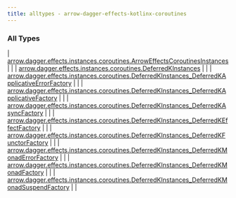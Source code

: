 ```yaml
---
title: alltypes - arrow-dagger-effects-kotlinx-coroutines
---
```


### All Types

| [arrow.dagger.effects.instances.coroutines.ArrowEffectsCoroutinesInstances](../arrow.dagger.effects.instances.coroutines/-arrow-effects-coroutines-instances/index.html) |  |
| [arrow.dagger.effects.instances.coroutines.DeferredKInstances](../arrow.dagger.effects.instances.coroutines/-deferred-k-instances/index.html) |  |
| [arrow.dagger.effects.instances.coroutines.DeferredKInstances_DeferredKApplicativeErrorFactory](../arrow.dagger.effects.instances.coroutines/-deferred-k-instances_-deferred-k-applicative-error-factory/index.html) |  |
| [arrow.dagger.effects.instances.coroutines.DeferredKInstances_DeferredKApplicativeFactory](../arrow.dagger.effects.instances.coroutines/-deferred-k-instances_-deferred-k-applicative-factory/index.html) |  |
| [arrow.dagger.effects.instances.coroutines.DeferredKInstances_DeferredKAsyncFactory](../arrow.dagger.effects.instances.coroutines/-deferred-k-instances_-deferred-k-async-factory/index.html) |  |
| [arrow.dagger.effects.instances.coroutines.DeferredKInstances_DeferredKEffectFactory](../arrow.dagger.effects.instances.coroutines/-deferred-k-instances_-deferred-k-effect-factory/index.html) |  |
| [arrow.dagger.effects.instances.coroutines.DeferredKInstances_DeferredKFunctorFactory](../arrow.dagger.effects.instances.coroutines/-deferred-k-instances_-deferred-k-functor-factory/index.html) |  |
| [arrow.dagger.effects.instances.coroutines.DeferredKInstances_DeferredKMonadErrorFactory](../arrow.dagger.effects.instances.coroutines/-deferred-k-instances_-deferred-k-monad-error-factory/index.html) |  |
| [arrow.dagger.effects.instances.coroutines.DeferredKInstances_DeferredKMonadFactory](../arrow.dagger.effects.instances.coroutines/-deferred-k-instances_-deferred-k-monad-factory/index.html) |  |
| [arrow.dagger.effects.instances.coroutines.DeferredKInstances_DeferredKMonadSuspendFactory](../arrow.dagger.effects.instances.coroutines/-deferred-k-instances_-deferred-k-monad-suspend-factory/index.html) |  |

